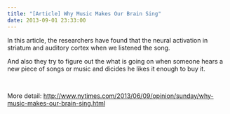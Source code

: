 ```yaml
---
title: "[Article] Why Music Makes Our Brain Sing"
date: 2013-09-01 23:33:00
---
```


In this article, the researchers have found that the neural activation in striatum and auditory cortex when we listened the song.

And also they try to figure out the what is going on when someone hears a new piece of songs or music and dicides he likes it enough to buy it.

 

More detail: <http://www.nytimes.com/2013/06/09/opinion/sunday/why-music-makes-our-brain-sing.html>

